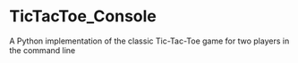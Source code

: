 # TicTacToe_Console
A Python implementation of the classic Tic-Tac-Toe game for two players in the command line
